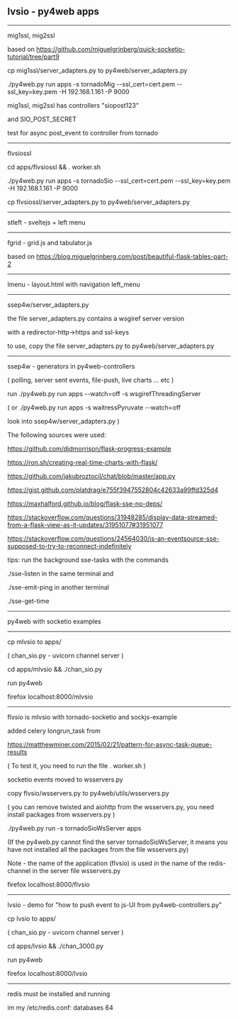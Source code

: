 ## lvsio - py4web apps

---------------------------------------------

mig1ssl, mig2ssl

based on https://github.com/miguelgrinberg/quick-socketio-tutorial/tree/part9

cp mig1ssl/server_adapters.py to py4web/server_adapters.py


./py4web.py  run apps -s tornadoMig --ssl_cert=cert.pem --ssl_key=key.pem -H 192.168.1.161 -P 9000

mig1ssl, mig2ssl has controllers "siopost123" 

and SIO_POST_SECRET

test for async post_event to controller from tornado

---------------------------------------------

flvsiossl

cd apps/flvsiossl && . worker.sh

./py4web.py  run apps -s tornadoSio --ssl_cert=cert.pem --ssl_key=key.pem -H 192.168.1.161 -P 9000

cp flvsiossl/server_adapters.py to py4web/server_adapters.py


---------------------------------------------

stleft - sveltejs + left menu

---------------------------------------------
fgrid - grid.js and tabulator.js

based on https://blog.miguelgrinberg.com/post/beautiful-flask-tables-part-2

---------------------------------------------

lmenu - layout.html with navigation left_menu 


---------------------------------------------

ssep4w/server_adapters.py 

the file server_adapters.py contains a wsgiref server version 

with a redirector-http->https and ssl-keys

to use, copy the file server_adapters.py  to py4web/server_adapters.py

---------------------------------------------
ssep4w - generators in py4web-controllers 

( polling, server sent events, file-push, live charts ... etc )

run  ./py4web.py run apps --watch=off -s wsgirefThreadingServer  

(
or   ./py4web.py run apps -s waitressPyruvate  --watch=off

look into ssep4w/server_adapters.py
)


The following sources were used:

https://github.com/djdmorrison/flask-progress-example

https://ron.sh/creating-real-time-charts-with-flask/

https://github.com/jakubroztocil/chat/blob/master/app.py

https://gist.github.com/platdrag/e755f3947552804c42633a99ffd325d4

https://maxhalford.github.io/blog/flask-sse-no-deps/

https://stackoverflow.com/questions/31948285/display-data-streamed-from-a-flask-view-as-it-updates/31951077#31951077

https://stackoverflow.com/questions/24564030/is-an-eventsource-sse-supposed-to-try-to-reconnect-indefinitely


tips: run the background sse-tasks with the commands

./sse-listen in the same terminal and 

./sse-emit-ping in another terminal

./sse-get-time

---------------------------------------------

py4web with socketio examples

---------------------------------------------

cp mlvsio to apps/

( chan_sio.py - uvicorn channel server )

cd apps/mlvsio && ./chan_sio.py

run py4web

firefox localhost:8000/mlvsio

---------------------------------------------

flvsio is mlvsio with tornado-socketio and sockjs-example

added celery longrun_task from

https://matthewminer.com/2015/02/21/pattern-for-async-task-queue-results

( To test it, you need to run the  file . worker.sh  )

socketio events moved to wsservers.py

copy flvsio/wsservers.py to py4web/utils/wsservers.py

( you can remove twisted and aiohttp  from the wsservers.py, 
  you need install packages from wsservers.py  )

./py4web.py  run -s  tornadoSioWsServer apps

(If the py4web.py cannot find the server tornadoSioWsServer, 
it means you have not installed all the packages from the file wsservers.py)


Note - the name of the application (flvsio) is used in the name of the 
redis-channel in the server file wsservers.py


firefox localhost:8000/flvsio

-------------------------------------------------

lvsio - demo for "how to push event to js-UI from py4web-controllers.py"

cp lvsio to apps/

( chan_sio.py - uvicorn channel server )

cd apps/lvsio && ./chan_3000.py

run py4web

firefox localhost:8000/lvsio

------------------------------------------------

redis must be installed and running

im my /etc/redis.conf: databases 64
